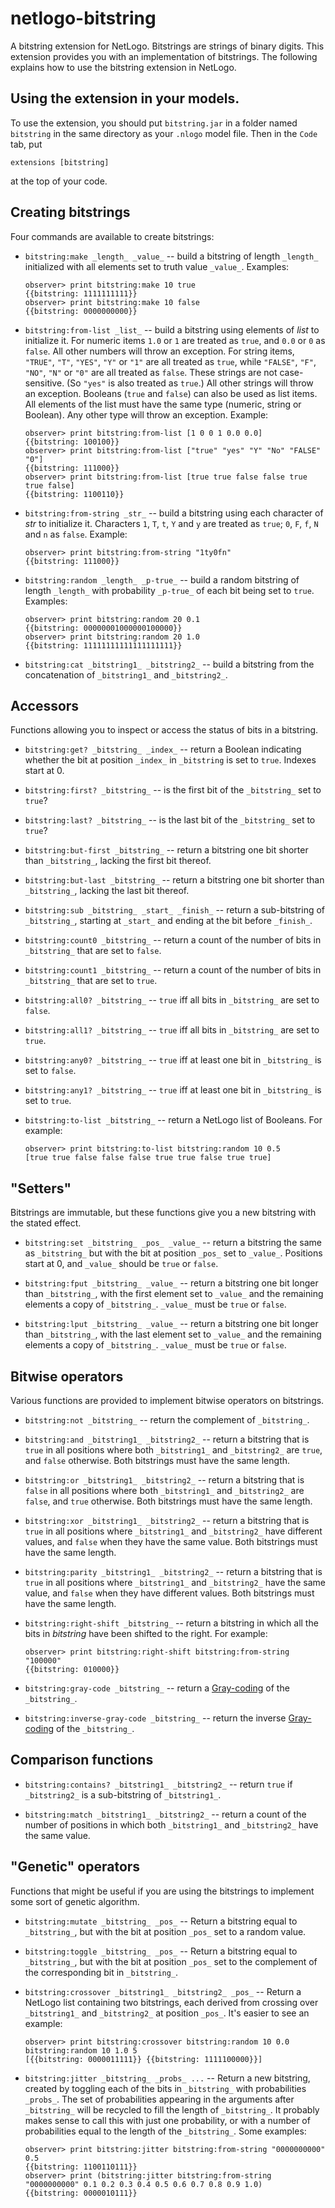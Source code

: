 # netlogo-bitstring
A bitstring extension for NetLogo. Bitstrings are strings of binary digits. This
extension provides you with an implementation of bitstrings. The following
explains how to use the bitstring extension in NetLogo.

## Using the extension in your models.
To use the extension, you should put `bitstring.jar` in a folder named `bitstring`
in the same directory as your `.nlogo` model file. Then in the `Code` tab, put

```
extensions [bitstring]
```

at the top of your code.

## Creating bitstrings

Four commands are available to create bitstrings:

* `bitstring:make _length_ _value_` -- build a bitstring of length `_length_`
  initialized with all elements set to truth value `_value_`. Examples:

  ```
  observer> print bitstring:make 10 true
  {{bitstring: 1111111111}}
  observer> print bitstring:make 10 false
  {{bitstring: 0000000000}}
  ```

* `bitstring:from-list _list_` -- build a bitstring using elements of _list_ to
  initialize it. For numeric items `1.0` or `1` are treated as `true`, and `0.0`
  or `0` as `false`. All other numbers will throw an exception. For string items,
  `"TRUE"`, `"T"`, `"YES"`, `"Y"` or `"1"` are all treated as `true`, while
  `"FALSE"`, `"F"`, `"NO"`, `"N"` or `"0"` are all treated as `false`. These
  strings are not case-sensitive. (So `"yes"` is also treated as `true`.) All
  other strings will throw an exception. Booleans (`true` and `false`) can also
  be used as list items. All elements of the list must have the same type (numeric,
  string or Boolean). Any other type will throw an exception. Example:

  ```
  observer> print bitstring:from-list [1 0 0 1 0.0 0.0]
  {{bitstring: 100100}}
  observer> print bitstring:from-list ["true" "yes" "Y" "No" "FALSE" "0"]
  {{bitstring: 111000}}
  observer> print bitstring:from-list [true true false false true true false]
  {{bitstring: 1100110}}
  ```

* `bitstring:from-string _str_` -- build a bitstring using each character of
  _str_ to initialize it. Characters `1`, `T`, `t`, `Y` and `y` are treated
  as `true`; `0`, `F`, `f`, `N` and `n` as `false`. Example:

  ```
  observer> print bitstring:from-string "1ty0fn"
  {{bitstring: 111000}}
  ```

* `bitstring:random _length_ _p-true_` -- build a random bitstring of length
  `_length_` with probability `_p-true_` of each bit being set to `true`.
  Examples:

  ```
  observer> print bitstring:random 20 0.1
  {{bitstring: 00000001000000100000}}
  observer> print bitstring:random 20 1.0
  {{bitstring: 11111111111111111111}}
  ```

* `bitstring:cat _bitstring1_ _bitstring2_` -- build a bitstring from the
  concatenation of `_bitstring1_` and `_bitstring2_`.

## Accessors

Functions allowing you to inspect or access the status of bits in a bitstring.

* `bitstring:get? _bitstring_ _index_` -- return a Boolean indicating whether the bit at
  position `_index_` in `_bitstring` is set to `true`. Indexes start at 0.

* `bitstring:first? _bitstring_` -- is the first bit of the `_bitstring_` set to `true`?

* `bitstring:last? _bitstring_` -- is the last bit of the `_bitstring_` set to `true`?

* `bitstring:but-first _bitstring_` -- return a bitstring one bit shorter than
  `_bitstring_`, lacking the first bit thereof.

* `bitstring:but-last _bitstring_` -- return a bitstring one bit shorter than
  `_bitstring_`, lacking the last bit thereof.

* `bitstring:sub _bitstring_ _start_ _finish_` -- return a sub-bitstring of
  `_bitstring_`, starting at `_start_` and ending at the bit before `_finish_`.

* `bitstring:count0 _bitstring_` -- return a count of the number of bits in
  `_bitstring_` that are set to `false`.

* `bitstring:count1 _bitstring_` -- return a count of the number of bits in
  `_bitstring_` that are set to `true`.

* `bitstring:all0? _bitstring_` -- `true` iff all bits in `_bitstring_` are set
  to `false`.

* `bitstring:all1? _bitstring_` -- `true` iff all bits in `_bitstring_` are set
  to `true`.

* `bitstring:any0? _bitstring_` -- `true` iff at least one bit in `_bitstring_`
  is set to `false`.

* `bitstring:any1? _bitstring_` -- `true` iff at least one bit in `_bitstring_`
  is set to `true`.

* `bitstring:to-list _bitstring_` -- return a NetLogo list of Booleans. For
  example:

  ```
  observer> print bitstring:to-list bitstring:random 10 0.5
  [true true false false false true true false true true]
  ```

## "Setters"

Bitstrings are immutable, but these functions give you a new bitstring with
the stated effect.

* `bitstring:set _bitstring_ _pos_ _value_` -- return a bitstring the same as
  `_bitstring_` but with the bit at position `_pos_` set to `_value_`. Positions
  start at 0, and `_value_` should be `true` or `false`.

* `bitstring:fput _bitstring_ _value_` -- return a bitstring one bit longer
  than `_bitstring_`, with the first element set to `_value_` and the remaining
  elements a copy of `_bitstring_`. `_value_` must be `true` or `false`.

* `bitstring:lput _bitstring_ _value_` -- return a bitstring one bit longer
  than `_bitstring_`, with the last element set to `_value_` and the remaining
  elements a copy of `_bitstring_`. `_value_` must be `true` or `false`.

## Bitwise operators

Various functions are provided to implement bitwise operators on bitstrings.

* `bitstring:not _bitstring_` -- return the complement of `_bitstring_`.

* `bitstring:and _bitstring1_ _bitstring2_` -- return a bitstring that is `true`
  in all positions where both `_bitstring1_` and `_bitstring2_` are `true`, and
  `false` otherwise. Both bitstrings must have the same length.

* `bitstring:or _bitstring1_ _bitstring2_` -- return a bitstring that is `false`
  in all positions where both `_bitstring1_` and `_bitstring2_` are `false`, and
  `true` otherwise. Both bitstrings must have the same length.

* `bitstring:xor _bitstring1_ _bitstring2_` -- return a bitstring that is `true`
  in all positions where `_bitstring1_` and `_bitstring2_` have different values,
  and `false` when they have the same value. Both bitstrings must have the same
  length.

* `bitstring:parity _bitstring1_ _bitstring2_` -- return a bitstring that is
  `true` in all positions where `_bitstring1_` and `_bitstring2_` have the
  same value, and `false` when they have different values. Both bitstrings must
  have the same length.

* `bitstring:right-shift _bitstring_` -- return a bitstring in which all the bits in
  _bitstring_ have been shifted to the right. For example:

  ```
  observer> print bitstring:right-shift bitstring:from-string "100000"
  {{bitstring: 010000}}
  ```

* `bitstring:gray-code _bitstring_` -- return a [Gray-coding](https://en.wikipedia.org/wiki/Gray_code "Wikipedia page on Gray code")
  of the `_bitstring_`.

* `bitstring:inverse-gray-code _bitstring_` -- return the inverse [Gray-coding](https://en.wikipedia.org/wiki/Gray_code "Wikipedia page on Gray code")
  of the `_bitstring_`.

## Comparison functions

* `bitstring:contains? _bitstring1_ _bitstring2_` -- return `true` if `_bitstring2_`
  is a sub-bitstring of `_bitstring1_`.

* `bitstring:match _bitstring1_ _bitstring2_` -- return a count of the number of
  positions in which both `_bitstring1_` and `_bitstring2_` have the same value.

## "Genetic" operators

Functions that might be useful if you are using the bitstrings to implement
some sort of genetic algorithm.

* `bitstring:mutate _bitstring_ _pos_` -- Return a bitstring equal to
  `_bitstring_`, but with the bit at position `_pos_` set to a random value.

* `bitstring:toggle _bitstring_ _pos_` -- Return a bitstring equal to
  `_bitstring_`, but with the bit at position `_pos_` set to the complement
  of the corresponding bit in `_bitstring_`.

* `bitstring:crossover _bitstring1_ _bitstring2_ _pos_` -- Return a NetLogo
  list containing two bitstrings, each derived from crossing over `_bitstring1_`
  and `_bitstring2_` at position `_pos_`. It's easier to see an example:

  ```
  observer> print bitstring:crossover bitstring:random 10 0.0 bitstring:random 10 1.0 5
  [{{bitstring: 0000011111}} {{bitstring: 1111100000}}]
  ```

* `bitstring:jitter _bitstring_ _probs_ ...` -- Return a new bitstring, created
  by toggling each of the bits in `_bitstring_` with probabilities `_probs_`.
  The set of probabilities appearing in the arguments after `_bitstring_` will
  be recycled to fill the length of `_bitstring_`. It probably makes sense to
  call this with just one probability, or with a number of probabilities equal
  to the length of the `_bitstring_`. Some examples:

  ```
  observer> print bitstring:jitter bitstring:from-string "0000000000" 0.5
  {{bitstring: 1100110111}}
  observer> print (bitstring:jitter bitstring:from-string "0000000000" 0.1 0.2 0.3 0.4 0.5 0.6 0.7 0.8 0.9 1.0)
  {{bitstring: 0000010111}}
  ```
